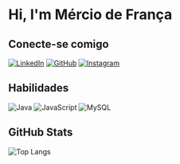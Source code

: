 # Hi, I'm Mércio de França

## Conecte-se comigo
[![LinkedIn](https://img.shields.io/badge/LinkedIn-000?style=for-the-badge&logo=linkedin&logoColor=0E76A8)](https://www.linkedin.com/in/merciofa/) 
[![GitHub](https://img.shields.io/badge/GitHub-000?style=for-the-badge&logo=github)](https://github.com/Mechub/MecHub) 
[![Instagram](https://img.shields.io/badge/Instagram-000?style=for-the-badge&logo=instagram)](https://www.instagram.com/mercio_b/)

## Habilidades
![Java](https://img.shields.io/badge/Java-000?style=for-the-badge&logo=java) ![JavaScript](https://img.shields.io/badge/JavaScript-000?style=for-the-badge&logo=javascript) ![MySQL](https://img.shields.io/badge/MySQL-000?style=for-the-badge&logo=mysql)


## GitHub Stats

![Top Langs](https://github-readme-stats-git-masterrstaa-rickstaa.vercel.app/api/top-langs/?username=Mechub&layout=compact&bg_color=000&border_color=30A3DC&title_color=E94D5F&text_color=FFF)
